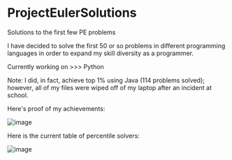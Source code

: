 # ProjectEulerSolutions
Solutions to the first few PE problems

I have decided to solve the first 50 or so problems in different programming languages in order to expand my skill diversity as a programmer.

Currently working on >>> Python

Note: I did, in fact, achieve top 1% using Java (114 problems solved); however, all of my files were wiped off of my laptop after an incident at school. 

Here's proof of my achievements:

![image](https://user-images.githubusercontent.com/106714582/194005423-13530a96-64fb-4d38-a78d-72cfe8ba6649.png)

Here is the current table of percentile solvers:

![image](https://user-images.githubusercontent.com/106714582/194005496-23be2a5a-ecdf-4ace-98e4-67dbd43f19ef.png)
